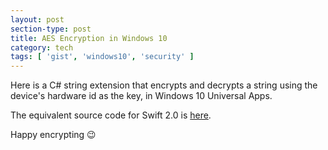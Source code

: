```yaml
---
layout: post
section-type: post
title: AES Encryption in Windows 10
category: tech
tags: [ 'gist', 'windows10', 'security' ]
---
```

Here is a C# string extension that encrypts and decrypts a string using the
device's hardware id as the key, in Windows 10 Universal Apps.

<script src="https://gist.github.com/PanosSakkos/be6ea26b222ba7c1e109a260034ba61e.js"></script>

The equivalent source code for Swift 2.0 is [here](/tech/2016/03/05/ios-encryption.html).

Happy encrypting :wink:
